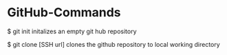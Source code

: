 # GitHub-Commands

$ git init
initalizes an empty git hub repository

$ git clone [SSH url]
clones the github repository to local working directory

